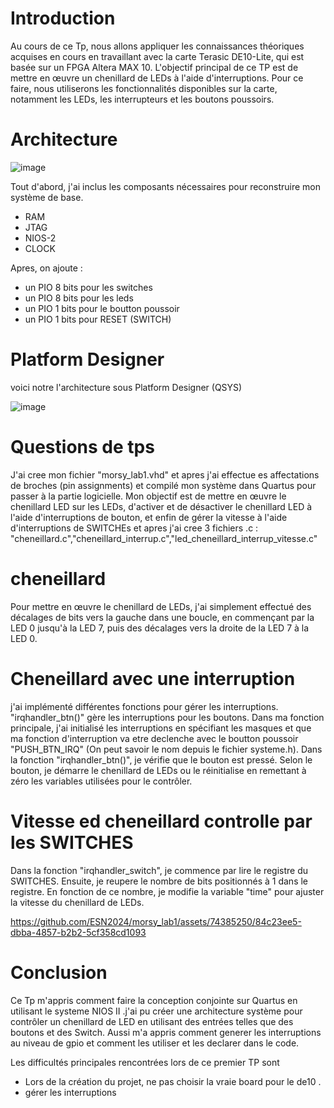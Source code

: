 # Introduction
Au cours de ce Tp, nous allons appliquer les connaissances théoriques acquises en cours en travaillant avec la carte Terasic DE10-Lite, qui est basée sur un FPGA Altera MAX 10.
L'objectif principal de ce TP est de mettre en œuvre un chenillard de LEDs à l'aide d'interruptions. Pour ce faire, nous utiliserons les fonctionnalités disponibles sur la carte, notamment les LEDs, les interrupteurs et les boutons poussoirs.

# Architecture

![image](https://github.com/ESN2024/morsy_lab1/assets/74385250/12b8163e-c3b8-46bc-a93c-1bd9a3972c8b)

Tout d'abord, j'ai inclus les composants nécessaires pour reconstruire mon système de base.

* RAM
* JTAG
* NIOS-2
* CLOCK

Apres, on ajoute :

* un PIO 8 bits pour les switches
* un PIO 8 bits pour les leds 
* un PIO 1 bits pour le boutton poussoir
* un PIO 1 bits pour RESET (SWITCH)

# Platform Designer 
voici notre l'architecture sous Platform Designer (QSYS)

![image](https://github.com/ESN2024/morsy_lab1/assets/74385250/ccdb5bec-5759-42b8-81c0-bb99fc97d4aa)

# Questions de tps
J'ai cree mon fichier "morsy_lab1.vhd" et apres j'ai effectue es affectations de broches (pin assignments) et compilé mon système dans Quartus pour passer à la partie logicielle. Mon objectif est de mettre en œuvre le chenillard LED sur les LEDs, d'activer et de désactiver le chenillard LED à l'aide d'interruptions de bouton, et enfin de gérer la vitesse à l'aide d'interruptions de SWITCHEs
et apres j'ai cree 3 fichiers .c : "cheneillard.c","cheneillard_interrup.c","led_cheneillard_interrup_vitesse.c"

# cheneillard 

Pour mettre en œuvre le chenillard de LEDs, j'ai simplement effectué des décalages de bits vers la gauche dans une boucle, en commençant par la LED 0 jusqu'à la LED 7, puis des décalages vers la droite de la LED 7 à la LED 0.

# Cheneillard avec une interruption 

 j'ai implémenté différentes fonctions pour gérer les interruptions. "irqhandler_btn()" gère les interruptions pour les boutons. Dans ma fonction principale, j'ai initialisé les interruptions en spécifiant les masques et que ma fonction d'interruption va etre declenche avec le boutton poussoir "PUSH_BTN_IRQ" (On peut savoir le nom depuis le fichier systeme.h). Dans la fonction "irqhandler_btn()", je vérifie que le bouton est pressé. Selon le bouton, je démarre le chenillard de LEDs ou le réinitialise en remettant à zéro les variables utilisées pour le contrôler.

# Vitesse ed cheneillard controlle par les SWITCHES 

Dans la fonction "irqhandler_switch", je commence par lire le registre du SWITCHES. Ensuite, je reupere le nombre de bits positionnés à 1 dans le registre. En fonction de ce nombre, je modifie la variable "time" pour ajuster la vitesse du chenillard de LEDs.

https://github.com/ESN2024/morsy_lab1/assets/74385250/84c23ee5-dbba-4857-b2b2-5cf358cd1093

# Conclusion 

Ce Tp m'appris comment faire la conception conjointe sur Quartus en utilisant le systeme NIOS II .j'ai pu créer une architecture système pour contrôler un chenillard de LED en utilisant des entrées telles que des boutons et des Switch. Aussi m'a appris comment generer les interruptions au niveau de gpio et comment les utiliser et les declarer dans le code.


Les difficultés principales rencontrées lors de ce premier TP sont 

* Lors de la création du projet, ne pas choisir la vraie board pour le de10 .
* gérer les interruptions
